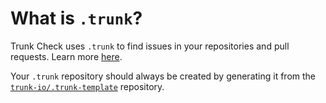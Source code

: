 # What is `.trunk`?

Trunk Check uses `.trunk` to find issues in your repositories and pull requests. Learn more
[here][check-github-integration].

Your `.trunk` repository should always be created by generating it from the [`trunk-io/.trunk-template`](https://github.com/trunk-io/.trunk-template) repository.

[check-github-integration]: https://docs.trunk.io/check/github-integration
[check-github-integration]: https://docs.trunk.io/check/github-integration
